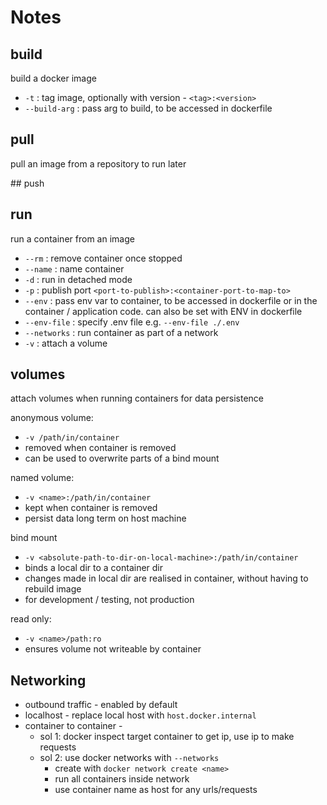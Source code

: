 # Notes

## build

build a docker image

* `-t` : tag image, optionally with version - `<tag>:<version>`
* `--build-arg` : pass arg to build, to be accessed in dockerfile


## pull

pull an image from a repository to run later

## push

## run

run a container from an image

* `--rm` : remove container once stopped
* `--name` : name container
* `-d` : run in detached mode
* `-p` : publish port `<port-to-publish>:<container-port-to-map-to>`
* `--env` : pass env var to container, to be accessed in dockerfile or in the container / application code. can also be set with ENV in dockerfile
* `--env-file` : specify .env file e.g. `--env-file ./.env`
* `--networks` : run container as part of a network
* `-v` : attach a volume


## volumes

attach volumes when running containers for data persistence

anonymous volume:
* `-v /path/in/container`
* removed when container is removed
* can be used to overwrite parts of a bind mount

named volume:
* `-v <name>:/path/in/container`
* kept when container is removed
* persist data long term on host machine

bind mount
* `-v <absolute-path-to-dir-on-local-machine>:/path/in/container`
* binds a local dir to a container dir
* changes made in local dir are realised in container, without having to rebuild image
* for development / testing, not production

read only:
* `-v <name>/path:ro`
* ensures volume not writeable by container


## Networking

* outbound traffic - enabled by default
* localhost - replace local host with `host.docker.internal`
* container to container -
  * sol 1: docker inspect target container to get ip, use ip to make requests
  * sol 2: use docker networks with `--networks`
    * create with `docker network create <name>`
    * run all containers inside network
    * use container name as host for any urls/requests
